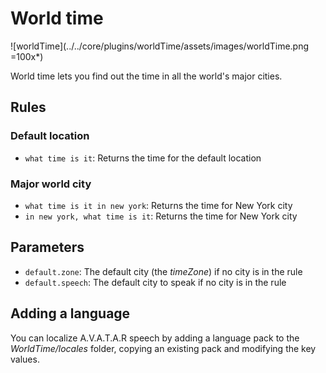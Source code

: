 # World time

![worldTime](../../core/plugins/worldTime/assets/images/worldTime.png =100x*)

World time lets you find out the time in all the world's major cities.  

## Rules

### Default location
- `what time is it`: Returns the time for the default location

### Major world city
- `what time is it in new york`: Returns the time for New York city
- `in new york, what time is it`: Returns the time for New York city

## Parameters
* `default.zone`: The default city (the _timeZone_) if no city is in the rule
* `default.speech`: The default city to speak if no city is in the rule

## Adding a language
You can localize A.V.A.T.A.R speech by adding a language pack to the _WorldTime/locales_ folder, copying an existing pack and modifying the key values.
